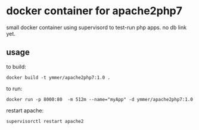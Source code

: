# docker container for apache2php7

small docker container using supervisord to test-run php apps. no db link yet.

## usage

to build:

`docker build -t ymmer/apache2php7:1.0 .`

to run:

`docker run -p 8000:80  -m 512m --name="myApp" -d ymmer/apache2php7:1.0`

restart apache:

`supervisorctl restart apache2`
